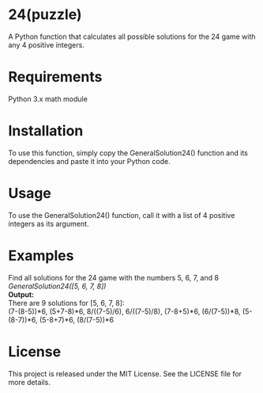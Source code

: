 # 24(puzzle)
A Python function that calculates all possible solutions for the 24 game with any 4 positive integers.

# Requirements
Python 3.x
math module

# Installation
To use this function, simply copy the GeneralSolution24() function and its dependencies and paste it into your Python code.

# Usage
To use the GeneralSolution24() function, call it with a list of 4 positive integers as its argument. <br>

# Examples
Find all solutions for the 24 game with the numbers 5, 6, 7, and 8 <br>
<i>GeneralSolution24([5, 6, 7, 8])</i> <br>
<b>Output: </b><br>
There are 9 solutions for [5, 6, 7, 8]:  <br>
(7-(8-5))*6,  (5+7-8)*6,  8/((7-5)/6),  6/((7-5)/8),  (7-8+5)*6,  (6/(7-5))*8,  (5-(8-7))*6,  (5-8+7)*6,  (8/(7-5))*6

# License
This project is released under the MIT License. See the LICENSE file for more details.
